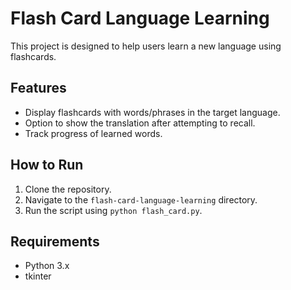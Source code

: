 # Flash Card Language Learning

This project is designed to help users learn a new language using flashcards.

## Features

- Display flashcards with words/phrases in the target language.
- Option to show the translation after attempting to recall.
- Track progress of learned words.

## How to Run

1. Clone the repository.
2. Navigate to the `flash-card-language-learning` directory.
3. Run the script using `python flash_card.py`.

## Requirements

- Python 3.x
- tkinter
